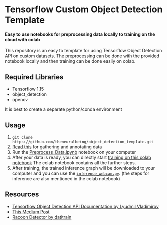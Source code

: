 # Tensorflow Custom Object Detection Template

#### Easy to use notebooks for preprocessing data locally to training on the cloud with colab

This repository is an easy to template for using Tensorflow Object Detection API on custom datasets. The preprocessing can be done with the provided notebook locally and then training can be done easily on colab.

## Required Libraries

- Tensorflow 1.15
- object_detection
- opencv

It is best to create a separate python/conda environment

## Usage

1. `git clone https://github.com/theneuralbeing/object_detection_template.git`
2. [Read this](data_preprocessing/README.md) for gathering and annotating data
3. Run the [Preprocess_Data.ipynb](data_preprocessing/Preprocess_Data.ipynb) notebook on your computer
4. After your data is ready, you can directly start [training on this colab notebook](https://colab.research.google.com/github/theneuralbeing/object_detection_template/blob/master/object_detection_training.ipynb) The colab notebook contains all the further steps.
5. After training, the trained inference graph will be downloaded to your computer and you can use the [`inference_webcam.py`](inference_webcam.py). (the steps for inference are also mentioned in the colab notebook)

## Resources
* [Tensorflow Object Detection API Documentation by Lyudmil Vladimirov](https://tensorflow-object-detection-api-tutorial.readthedocs.io/)
* [This Medium Post](https://towardsdatascience.com/detailed-tutorial-build-your-custom-real-time-object-detector-5ade1017fd2d)
* [Racoon Detector by datitrain](https://github.com/datitran/raccoon_dataset)
